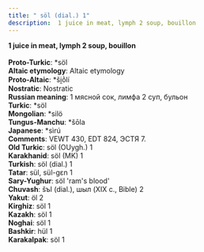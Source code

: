 ```yaml
---
title: " söl (dial.) 1"
description:  1 juice in meat, lymph 2 soup, bouillon
---
```

<p data-pagefind-weight="0.5">
<strong> 1 juice in meat, lymph 2 soup, bouillon</strong><br><br>
<strong>Proto-Turkic</strong>:  *söl<br>
<strong>Altaic etymology</strong>:  Altaic etymology<br>
<strong> Proto-Altaic</strong>:  *ši̯ṑlí<br>
<strong>Nostratic</strong>:  Nostratic<br>
<strong>Russian meaning</strong>:  1 мясной сок, лимфа 2 суп, бульон<br>
<strong>Turkic</strong>:  *söl<br>
<strong>Mongolian</strong>:  *silö<br>
<strong>Tungus-Manchu</strong>:  *šōla<br>
<strong>Japanese</strong>:  *sìrú<br>
<strong>Comments</strong>:  VEWT 430, EDT 824, ЭСТЯ 7.<br>
<strong>Old Turkic</strong>:  söl (OUygh.) 1<br>
<strong>Karakhanid</strong>:  söl (MK) 1<br>
<strong>Turkish</strong>:  söl (dial.) 1<br>
<strong>Tatar</strong>:  sül, sül-gɛn 1<br>
<strong>Sary-Yughur</strong>:  söl 'ram's blood'<br>
<strong>Chuvash</strong>:  šъl (dial.), шыл (XIX c., Bible) 2<br>
<strong>Yakut</strong>:  öl 2<br>
<strong>Kirghiz</strong>:  söl 1<br>
<strong>Kazakh</strong>:  söl 1<br>
<strong>Noghai</strong>:  söl 1<br>
<strong>Bashkir</strong>:  hül 1<br>
<strong>Karakalpak</strong>:  söl 1<br>

</p>
